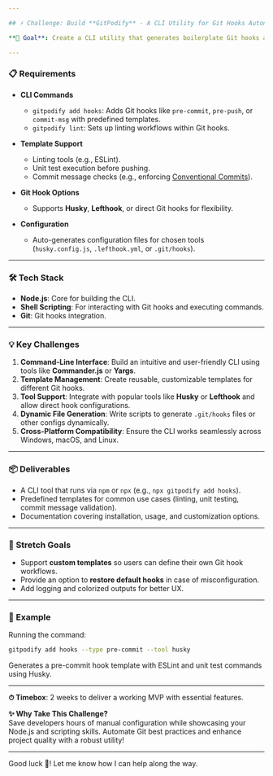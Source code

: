 ```yaml
---

## ⚡ Challenge: Build **GitPodify** - A CLI Utility for Git Hooks Automation  

**🎯 Goal**: Create a CLI utility that generates boilerplate Git hooks and configurations to streamline project-specific workflows.

---
```


### 📋 Requirements

- **CLI Commands**

  - `gitpodify add hooks`: Adds Git hooks like `pre-commit`, `pre-push`, or `commit-msg` with predefined templates.
  - `gitpodify lint`: Sets up linting workflows within Git hooks.

- **Template Support**

  - Linting tools (e.g., ESLint).
  - Unit test execution before pushing.
  - Commit message checks (e.g., enforcing [Conventional Commits](https://www.conventionalcommits.org/)).

- **Git Hook Options**

  - Supports **Husky**, **Lefthook**, or direct Git hooks for flexibility.

- **Configuration**
  - Auto-generates configuration files for chosen tools (`husky.config.js`, `.lefthook.yml`, or `.git/hooks`).

---

### 🛠 Tech Stack

- **Node.js**: Core for building the CLI.
- **Shell Scripting**: For interacting with Git hooks and executing commands.
- **Git**: Git hooks integration.

---

### 💡 Key Challenges

1. **Command-Line Interface**: Build an intuitive and user-friendly CLI using tools like **Commander.js** or **Yargs**.
2. **Template Management**: Create reusable, customizable templates for different Git hooks.
3. **Tool Support**: Integrate with popular tools like **Husky** or **Lefthook** and allow direct hook configurations.
4. **Dynamic File Generation**: Write scripts to generate `.git/hooks` files or other configs dynamically.
5. **Cross-Platform Compatibility**: Ensure the CLI works seamlessly across Windows, macOS, and Linux.

---

### 📦 Deliverables

- A CLI tool that runs via `npm` or `npx` (e.g., `npx gitpodify add hooks`).
- Predefined templates for common use cases (linting, unit testing, commit message validation).
- Documentation covering installation, usage, and customization options.

---

### 🚀 Stretch Goals

- Support **custom templates** so users can define their own Git hook workflows.
- Provide an option to **restore default hooks** in case of misconfiguration.
- Add logging and colorized outputs for better UX.

---

### 🧪 Example

Running the command:

```bash
gitpodify add hooks --type pre-commit --tool husky
```

Generates a pre-commit hook template with ESLint and unit test commands using Husky.

---

**⏱ Timebox**: 2 weeks to deliver a working MVP with essential features.

**✨ Why Take This Challenge?**  
Save developers hours of manual configuration while showcasing your Node.js and scripting skills. Automate Git best practices and enhance project quality with a robust utility!

---

Good luck 🚀! Let me know how I can help along the way.
